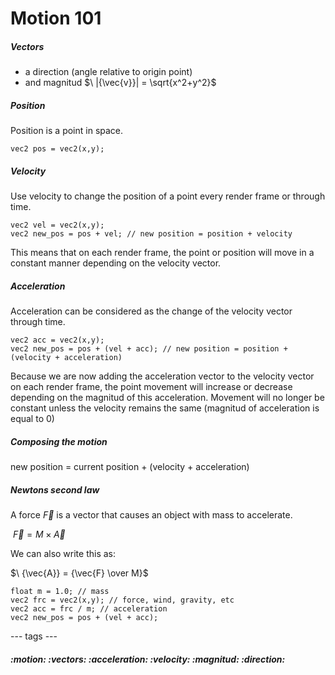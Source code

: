 # Motion 101

##### Vectors
- a direction (angle relative to origin point)
- and magnitud $\ |{\vec{v}}| = \sqrt{x^2+y^2}$

##### Position
Position is a point in space.

```
vec2 pos = vec2(x,y);
```
##### Velocity
Use velocity to change the position of a point every render frame or through time.

```
vec2 vel = vec2(x,y);
vec2 new_pos = pos + vel; // new position = position + velocity
```
This means that on each render frame, the point or position will move in a constant manner depending on the velocity vector.
##### Acceleration
Acceleration can be considered as the change of the velocity vector through time.

```
vec2 acc = vec2(x,y);
vec2 new_pos = pos + (vel + acc); // new position = position + (velocity + acceleration)
```

Because we are now adding the acceleration vector to the velocity vector on each render frame, the point movement will increase or decrease depending on the magnitud of this acceleration. Movement will no longer be constant unless the velocity remains the same (magnitud of acceleration is equal to 0)

##### Composing the motion
new position = current position + (velocity + acceleration)

##### Newtons second law

A force ${\vec{F}}$ is a vector that causes an object with mass to accelerate.

$\ {\vec{F}} = M \times {\vec{A}}$

We can also write this as:

$\ {\vec{A}} = {\vec{F} \over M}$

```
float m = 1.0; // mass
vec2 frc = vec2(x,y); // force, wind, gravity, etc
vec2 acc = frc / m; // acceleration
vec2 new_pos = pos + (vel + acc);
```

--- tags ---
##### :motion: :vectors: :acceleration: :velocity: :magnitud: :direction:

